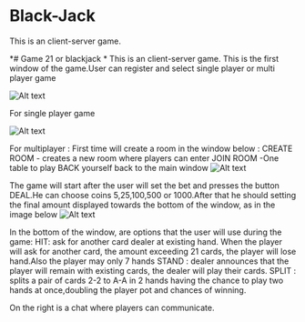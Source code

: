 # Black-Jack
This is an client-server game.



*# Game 21 or blackjack *
This is an client-server game.
This is the first window of the game.User can register and select single player or multi player game



![Alt text](https://cloud.githubusercontent.com/assets/9405801/13378711/5a03689e-de17-11e5-8ffb-cbccea1fa52d.jpg)

For single player game



![Alt text](https://cloud.githubusercontent.com/assets/9405801/13378732/f01a36e6-de17-11e5-9332-b418a0db617d.jpg)

For multiplayer :
First time will create a room in the window below :
CREATE ROOM - creates a new room where players can enter
JOIN ROOM -One table to play
BACK yourself back to the main window
![Alt text](https://cloud.githubusercontent.com/assets/9405801/13378733/f2deb780-de17-11e5-8309-d4081e266a51.jpg)

The game will start after the user will set the bet and presses the button DEAL.He can choose coins 5,25,100,500 or 1000.After that he should setting the final amount displayed towards the bottom of the window, as in the image below
![Alt text](https://cloud.githubusercontent.com/assets/9405801/13378734/f4f26fe4-de17-11e5-9146-84027d374f43.jpg)

In the bottom of the window, are options that the user will use during the game:
HIT: ask for another card dealer at existing hand. When the player will ask for another card, the amount exceeding 21 cards, the player will lose hand.Also the player may only 7 hands
STAND : dealer announces that the player will remain with existing cards, the dealer will play their cards.
SPLIT : splits a pair of cards 2-2 to A-A in 2 hands having the chance to play two hands at once,doubling the player pot and chances of winning.

On the right is a chat where players can communicate.

